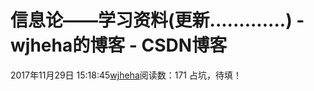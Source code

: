 # 信息论——学习资料(更新.............) - wjheha的博客 - CSDN博客
2017年11月29日 15:18:45[wjheha](https://me.csdn.net/wjheha)阅读数：171
占坑，待填！
